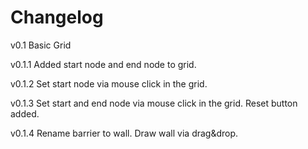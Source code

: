 # Changelog

v0.1    Basic Grid

v0.1.1  Added start node and end node to grid. 

v0.1.2  Set start node via mouse click in the grid.

v0.1.3  Set start and end node via mouse click in the grid. Reset button added.

v0.1.4  Rename barrier to wall. Draw wall via drag&drop.
